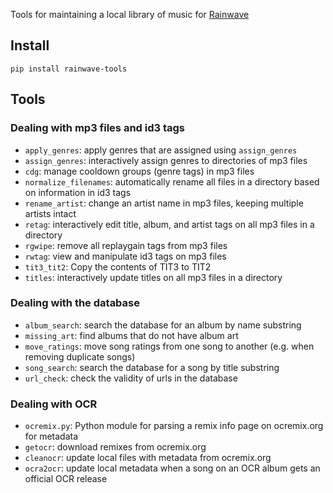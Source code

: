 Tools for maintaining a local library of music for [Rainwave][]

## Install

    pip install rainwave-tools

## Tools

### Dealing with mp3 files and id3 tags

*   `apply_genres`: apply genres that are assigned using `assign_genres`
*   `assign_genres`: interactively assign genres to directories of mp3 files
*   `cdg`: manage cooldown groups (genre tags) in mp3 files
*   `normalize_filenames`: automatically rename all files in a directory based on information in id3 tags
*   `rename_artist`: change an artist name in mp3 files, keeping multiple artists intact
*   `retag`: interactively edit title, album, and artist tags on all mp3 files in a directory
*   `rgwipe`: remove all replaygain tags from mp3 files
*   `rwtag`: view and manipulate id3 tags on mp3 files
*   `tit3_tit2`: Copy the contents of TIT3 to TIT2
*   `titles`: interactively update titles on all mp3 files in a directory

### Dealing with the database

*   `album_search`: search the database for an album by name substring
*   `missing_art`: find albums that do not have album art
*   `move_ratings`: move song ratings from one song to another (e.g. when removing duplicate songs)
*   `song_search`: search the database for a song by title substring
*   `url_check`: check the validity of urls in the database

### Dealing with OCR

*   `ocremix.py`: Python module for parsing a remix info page on ocremix.org for metadata
*   `getocr`: download remixes from ocremix.org
*   `cleanocr`: update local files with metadata from ocremix.org
*   `ocra2ocr`: update local metadata when a song on an OCR album gets an official OCR release

[rainwave]: https://rainwave.cc/
